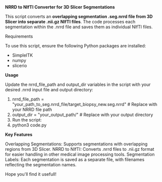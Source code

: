 **NRRD to NIfTI Converter for 3D Slicer Segmentations**

This script converts an **overlapping segmentation .seg.nrrd file from 3D Slicer into separate .nii.gz NIfTI files**. The code processes each segmentation within the .nrrd file and saves them as individual NIfTI files.

Requirements

To use this script, ensure the following Python packages are installed:

- SimpleITK
- numpy
- slicerio

**Usage**

Update the nrrd_file_path and output_dir variables in the script with your desired .nrrd input file and output directory:

1) nrrd_file_path = "your_path_to_seg.nrrd_file/target_biopsy_new.seg.nrrd"  # Replace with your NRRD file path
2) output_dir = "your_output_path/"  # Replace with your output directory
3) Run the script:
4) python3 code.py

**Key Features**

Overlapping Segmentations: Supports segmentations with overlapping regions from 3D Slicer.
NRRD to NIfTI: Converts .nrrd files to .nii.gz format for easier handling in other medical image processing tools.
Segmentation Labels: Each segmentation is saved as a separate file, with filenames reflecting the segmentation names.

Hope you'll find it usefull! 
